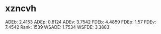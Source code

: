 # xzncvh

ADEb: 2.4153
ADEp: 0.8124
ADEv: 3.7542
FDEb: 4.4859
FDEp: 1.57
FDEv: 7.4542
Rank: 1539
WSADE: 1.7534
WSFDE: 3.3883